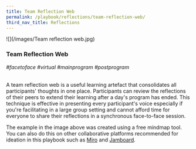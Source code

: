 ```yaml
---
title: Team Reflection Web 
permalink: /playbook/reflections/team-reflection-web/
third_nav_title: Reflections 
---
```

![](/images/Team reflection web.jpg)
### Team Reflection Web 
*#facetoface #virtual #mainprogram #postprogram*  

<br/>
A team reflection web is a useful learning artefact that consolidates all participants' thoughts in one place. Participants can review the reflections of their peers to extend their learning after a day's program has ended. This technique is effective in presenting every participant's voice especially if you're facilitating in a large group setting and cannot afford time for everyone to share their reflections in a synchronous face-to-face session. 

The example in the image above was created using a free mindmap tool. You can also do this on other collaborative platforms recommended for ideation in this playbook such as [Miro](/playbook/ideation/miro/) and [Jamboard](/playbook/ideation/jamboard). 
